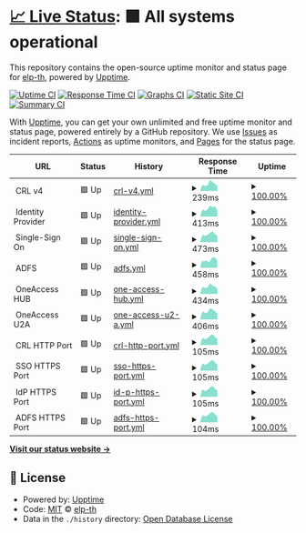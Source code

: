 # [📈 Live Status](https://elp-th.github.io/upptime): <!--live status--> **🟩 All systems operational**

This repository contains the open-source uptime monitor and status page for [elp-th](https://elp-th.github.io/upptime), powered by [Upptime](https://github.com/upptime/upptime).

[![Uptime CI](https://github.com/elp-th/upptime/workflows/Uptime%20CI/badge.svg)](https://github.com/elp-th/upptime/actions?query=workflow%3A%22Uptime+CI%22)
[![Response Time CI](https://github.com/elp-th/upptime/workflows/Response%20Time%20CI/badge.svg)](https://github.com/elp-th/upptime/actions?query=workflow%3A%22Response+Time+CI%22)
[![Graphs CI](https://github.com/elp-th/upptime/workflows/Graphs%20CI/badge.svg)](https://github.com/elp-th/upptime/actions?query=workflow%3A%22Graphs+CI%22)
[![Static Site CI](https://github.com/elp-th/upptime/workflows/Static%20Site%20CI/badge.svg)](https://github.com/elp-th/upptime/actions?query=workflow%3A%22Static+Site+CI%22)
[![Summary CI](https://github.com/elp-th/upptime/workflows/Summary%20CI/badge.svg)](https://github.com/elp-th/upptime/actions?query=workflow%3A%22Summary+CI%22)

With [Upptime](https://upptime.js.org), you can get your own unlimited and free uptime monitor and status page, powered entirely by a GitHub repository. We use [Issues](https://github.com/elp-th/upptime/issues) as incident reports, [Actions](https://github.com/elp-th/upptime/actions) as uptime monitors, and [Pages](https://elp-th.github.io/upptime) for the status page.

<!--start: status pages-->
<!-- This summary is generated by Upptime (https://github.com/upptime/upptime) -->
<!-- Do not edit this manually, your changes will be overwritten -->
<!-- prettier-ignore -->
| URL | Status | History | Response Time | Uptime |
| --- | ------ | ------- | ------------- | ------ |
| <img alt="" src="https://icons.duckduckgo.com/ip3/null.ico" height="13"> CRL v4 | 🟩 Up | [crl-v4.yml](https://github.com/elp-th/upptime/commits/HEAD/history/crl-v4.yml) | <details><summary><img alt="Response time graph" src="./graphs/crl-v4/response-time-week.png" height="20"> 239ms</summary><br><a href="https://elp-th.github.io/upptime/history/crl-v4"><img alt="Response time 283" src="https://img.shields.io/endpoint?url=https%3A%2F%2Fraw.githubusercontent.com%2Felp-th%2Fupptime%2FHEAD%2Fapi%2Fcrl-v4%2Fresponse-time.json"></a><br><a href="https://elp-th.github.io/upptime/history/crl-v4"><img alt="24-hour response time 186" src="https://img.shields.io/endpoint?url=https%3A%2F%2Fraw.githubusercontent.com%2Felp-th%2Fupptime%2FHEAD%2Fapi%2Fcrl-v4%2Fresponse-time-day.json"></a><br><a href="https://elp-th.github.io/upptime/history/crl-v4"><img alt="7-day response time 239" src="https://img.shields.io/endpoint?url=https%3A%2F%2Fraw.githubusercontent.com%2Felp-th%2Fupptime%2FHEAD%2Fapi%2Fcrl-v4%2Fresponse-time-week.json"></a><br><a href="https://elp-th.github.io/upptime/history/crl-v4"><img alt="30-day response time 234" src="https://img.shields.io/endpoint?url=https%3A%2F%2Fraw.githubusercontent.com%2Felp-th%2Fupptime%2FHEAD%2Fapi%2Fcrl-v4%2Fresponse-time-month.json"></a><br><a href="https://elp-th.github.io/upptime/history/crl-v4"><img alt="1-year response time 242" src="https://img.shields.io/endpoint?url=https%3A%2F%2Fraw.githubusercontent.com%2Felp-th%2Fupptime%2FHEAD%2Fapi%2Fcrl-v4%2Fresponse-time-year.json"></a></details> | <details><summary><a href="https://elp-th.github.io/upptime/history/crl-v4">100.00%</a></summary><a href="https://elp-th.github.io/upptime/history/crl-v4"><img alt="All-time uptime 99.99%" src="https://img.shields.io/endpoint?url=https%3A%2F%2Fraw.githubusercontent.com%2Felp-th%2Fupptime%2FHEAD%2Fapi%2Fcrl-v4%2Fuptime.json"></a><br><a href="https://elp-th.github.io/upptime/history/crl-v4"><img alt="24-hour uptime 100.00%" src="https://img.shields.io/endpoint?url=https%3A%2F%2Fraw.githubusercontent.com%2Felp-th%2Fupptime%2FHEAD%2Fapi%2Fcrl-v4%2Fuptime-day.json"></a><br><a href="https://elp-th.github.io/upptime/history/crl-v4"><img alt="7-day uptime 100.00%" src="https://img.shields.io/endpoint?url=https%3A%2F%2Fraw.githubusercontent.com%2Felp-th%2Fupptime%2FHEAD%2Fapi%2Fcrl-v4%2Fuptime-week.json"></a><br><a href="https://elp-th.github.io/upptime/history/crl-v4"><img alt="30-day uptime 99.88%" src="https://img.shields.io/endpoint?url=https%3A%2F%2Fraw.githubusercontent.com%2Felp-th%2Fupptime%2FHEAD%2Fapi%2Fcrl-v4%2Fuptime-month.json"></a><br><a href="https://elp-th.github.io/upptime/history/crl-v4"><img alt="1-year uptime 99.97%" src="https://img.shields.io/endpoint?url=https%3A%2F%2Fraw.githubusercontent.com%2Felp-th%2Fupptime%2FHEAD%2Fapi%2Fcrl-v4%2Fuptime-year.json"></a></details>
| <img alt="" src="https://icons.duckduckgo.com/ip3/null.ico" height="13"> Identity Provider | 🟩 Up | [identity-provider.yml](https://github.com/elp-th/upptime/commits/HEAD/history/identity-provider.yml) | <details><summary><img alt="Response time graph" src="./graphs/identity-provider/response-time-week.png" height="20"> 413ms</summary><br><a href="https://elp-th.github.io/upptime/history/identity-provider"><img alt="Response time 450" src="https://img.shields.io/endpoint?url=https%3A%2F%2Fraw.githubusercontent.com%2Felp-th%2Fupptime%2FHEAD%2Fapi%2Fidentity-provider%2Fresponse-time.json"></a><br><a href="https://elp-th.github.io/upptime/history/identity-provider"><img alt="24-hour response time 330" src="https://img.shields.io/endpoint?url=https%3A%2F%2Fraw.githubusercontent.com%2Felp-th%2Fupptime%2FHEAD%2Fapi%2Fidentity-provider%2Fresponse-time-day.json"></a><br><a href="https://elp-th.github.io/upptime/history/identity-provider"><img alt="7-day response time 413" src="https://img.shields.io/endpoint?url=https%3A%2F%2Fraw.githubusercontent.com%2Felp-th%2Fupptime%2FHEAD%2Fapi%2Fidentity-provider%2Fresponse-time-week.json"></a><br><a href="https://elp-th.github.io/upptime/history/identity-provider"><img alt="30-day response time 388" src="https://img.shields.io/endpoint?url=https%3A%2F%2Fraw.githubusercontent.com%2Felp-th%2Fupptime%2FHEAD%2Fapi%2Fidentity-provider%2Fresponse-time-month.json"></a><br><a href="https://elp-th.github.io/upptime/history/identity-provider"><img alt="1-year response time 404" src="https://img.shields.io/endpoint?url=https%3A%2F%2Fraw.githubusercontent.com%2Felp-th%2Fupptime%2FHEAD%2Fapi%2Fidentity-provider%2Fresponse-time-year.json"></a></details> | <details><summary><a href="https://elp-th.github.io/upptime/history/identity-provider">100.00%</a></summary><a href="https://elp-th.github.io/upptime/history/identity-provider"><img alt="All-time uptime 99.74%" src="https://img.shields.io/endpoint?url=https%3A%2F%2Fraw.githubusercontent.com%2Felp-th%2Fupptime%2FHEAD%2Fapi%2Fidentity-provider%2Fuptime.json"></a><br><a href="https://elp-th.github.io/upptime/history/identity-provider"><img alt="24-hour uptime 100.00%" src="https://img.shields.io/endpoint?url=https%3A%2F%2Fraw.githubusercontent.com%2Felp-th%2Fupptime%2FHEAD%2Fapi%2Fidentity-provider%2Fuptime-day.json"></a><br><a href="https://elp-th.github.io/upptime/history/identity-provider"><img alt="7-day uptime 100.00%" src="https://img.shields.io/endpoint?url=https%3A%2F%2Fraw.githubusercontent.com%2Felp-th%2Fupptime%2FHEAD%2Fapi%2Fidentity-provider%2Fuptime-week.json"></a><br><a href="https://elp-th.github.io/upptime/history/identity-provider"><img alt="30-day uptime 99.82%" src="https://img.shields.io/endpoint?url=https%3A%2F%2Fraw.githubusercontent.com%2Felp-th%2Fupptime%2FHEAD%2Fapi%2Fidentity-provider%2Fuptime-month.json"></a><br><a href="https://elp-th.github.io/upptime/history/identity-provider"><img alt="1-year uptime 99.96%" src="https://img.shields.io/endpoint?url=https%3A%2F%2Fraw.githubusercontent.com%2Felp-th%2Fupptime%2FHEAD%2Fapi%2Fidentity-provider%2Fuptime-year.json"></a></details>
| <img alt="" src="https://icons.duckduckgo.com/ip3/null.ico" height="13"> Single-Sign On | 🟩 Up | [single-sign-on.yml](https://github.com/elp-th/upptime/commits/HEAD/history/single-sign-on.yml) | <details><summary><img alt="Response time graph" src="./graphs/single-sign-on/response-time-week.png" height="20"> 473ms</summary><br><a href="https://elp-th.github.io/upptime/history/single-sign-on"><img alt="Response time 555" src="https://img.shields.io/endpoint?url=https%3A%2F%2Fraw.githubusercontent.com%2Felp-th%2Fupptime%2FHEAD%2Fapi%2Fsingle-sign-on%2Fresponse-time.json"></a><br><a href="https://elp-th.github.io/upptime/history/single-sign-on"><img alt="24-hour response time 390" src="https://img.shields.io/endpoint?url=https%3A%2F%2Fraw.githubusercontent.com%2Felp-th%2Fupptime%2FHEAD%2Fapi%2Fsingle-sign-on%2Fresponse-time-day.json"></a><br><a href="https://elp-th.github.io/upptime/history/single-sign-on"><img alt="7-day response time 473" src="https://img.shields.io/endpoint?url=https%3A%2F%2Fraw.githubusercontent.com%2Felp-th%2Fupptime%2FHEAD%2Fapi%2Fsingle-sign-on%2Fresponse-time-week.json"></a><br><a href="https://elp-th.github.io/upptime/history/single-sign-on"><img alt="30-day response time 474" src="https://img.shields.io/endpoint?url=https%3A%2F%2Fraw.githubusercontent.com%2Felp-th%2Fupptime%2FHEAD%2Fapi%2Fsingle-sign-on%2Fresponse-time-month.json"></a><br><a href="https://elp-th.github.io/upptime/history/single-sign-on"><img alt="1-year response time 535" src="https://img.shields.io/endpoint?url=https%3A%2F%2Fraw.githubusercontent.com%2Felp-th%2Fupptime%2FHEAD%2Fapi%2Fsingle-sign-on%2Fresponse-time-year.json"></a></details> | <details><summary><a href="https://elp-th.github.io/upptime/history/single-sign-on">100.00%</a></summary><a href="https://elp-th.github.io/upptime/history/single-sign-on"><img alt="All-time uptime 99.94%" src="https://img.shields.io/endpoint?url=https%3A%2F%2Fraw.githubusercontent.com%2Felp-th%2Fupptime%2FHEAD%2Fapi%2Fsingle-sign-on%2Fuptime.json"></a><br><a href="https://elp-th.github.io/upptime/history/single-sign-on"><img alt="24-hour uptime 100.00%" src="https://img.shields.io/endpoint?url=https%3A%2F%2Fraw.githubusercontent.com%2Felp-th%2Fupptime%2FHEAD%2Fapi%2Fsingle-sign-on%2Fuptime-day.json"></a><br><a href="https://elp-th.github.io/upptime/history/single-sign-on"><img alt="7-day uptime 100.00%" src="https://img.shields.io/endpoint?url=https%3A%2F%2Fraw.githubusercontent.com%2Felp-th%2Fupptime%2FHEAD%2Fapi%2Fsingle-sign-on%2Fuptime-week.json"></a><br><a href="https://elp-th.github.io/upptime/history/single-sign-on"><img alt="30-day uptime 99.88%" src="https://img.shields.io/endpoint?url=https%3A%2F%2Fraw.githubusercontent.com%2Felp-th%2Fupptime%2FHEAD%2Fapi%2Fsingle-sign-on%2Fuptime-month.json"></a><br><a href="https://elp-th.github.io/upptime/history/single-sign-on"><img alt="1-year uptime 99.95%" src="https://img.shields.io/endpoint?url=https%3A%2F%2Fraw.githubusercontent.com%2Felp-th%2Fupptime%2FHEAD%2Fapi%2Fsingle-sign-on%2Fuptime-year.json"></a></details>
| <img alt="" src="https://icons.duckduckgo.com/ip3/null.ico" height="13"> ADFS | 🟩 Up | [adfs.yml](https://github.com/elp-th/upptime/commits/HEAD/history/adfs.yml) | <details><summary><img alt="Response time graph" src="./graphs/adfs/response-time-week.png" height="20"> 458ms</summary><br><a href="https://elp-th.github.io/upptime/history/adfs"><img alt="Response time 496" src="https://img.shields.io/endpoint?url=https%3A%2F%2Fraw.githubusercontent.com%2Felp-th%2Fupptime%2FHEAD%2Fapi%2Fadfs%2Fresponse-time.json"></a><br><a href="https://elp-th.github.io/upptime/history/adfs"><img alt="24-hour response time 379" src="https://img.shields.io/endpoint?url=https%3A%2F%2Fraw.githubusercontent.com%2Felp-th%2Fupptime%2FHEAD%2Fapi%2Fadfs%2Fresponse-time-day.json"></a><br><a href="https://elp-th.github.io/upptime/history/adfs"><img alt="7-day response time 458" src="https://img.shields.io/endpoint?url=https%3A%2F%2Fraw.githubusercontent.com%2Felp-th%2Fupptime%2FHEAD%2Fapi%2Fadfs%2Fresponse-time-week.json"></a><br><a href="https://elp-th.github.io/upptime/history/adfs"><img alt="30-day response time 467" src="https://img.shields.io/endpoint?url=https%3A%2F%2Fraw.githubusercontent.com%2Felp-th%2Fupptime%2FHEAD%2Fapi%2Fadfs%2Fresponse-time-month.json"></a><br><a href="https://elp-th.github.io/upptime/history/adfs"><img alt="1-year response time 471" src="https://img.shields.io/endpoint?url=https%3A%2F%2Fraw.githubusercontent.com%2Felp-th%2Fupptime%2FHEAD%2Fapi%2Fadfs%2Fresponse-time-year.json"></a></details> | <details><summary><a href="https://elp-th.github.io/upptime/history/adfs">100.00%</a></summary><a href="https://elp-th.github.io/upptime/history/adfs"><img alt="All-time uptime 99.87%" src="https://img.shields.io/endpoint?url=https%3A%2F%2Fraw.githubusercontent.com%2Felp-th%2Fupptime%2FHEAD%2Fapi%2Fadfs%2Fuptime.json"></a><br><a href="https://elp-th.github.io/upptime/history/adfs"><img alt="24-hour uptime 100.00%" src="https://img.shields.io/endpoint?url=https%3A%2F%2Fraw.githubusercontent.com%2Felp-th%2Fupptime%2FHEAD%2Fapi%2Fadfs%2Fuptime-day.json"></a><br><a href="https://elp-th.github.io/upptime/history/adfs"><img alt="7-day uptime 100.00%" src="https://img.shields.io/endpoint?url=https%3A%2F%2Fraw.githubusercontent.com%2Felp-th%2Fupptime%2FHEAD%2Fapi%2Fadfs%2Fuptime-week.json"></a><br><a href="https://elp-th.github.io/upptime/history/adfs"><img alt="30-day uptime 99.89%" src="https://img.shields.io/endpoint?url=https%3A%2F%2Fraw.githubusercontent.com%2Felp-th%2Fupptime%2FHEAD%2Fapi%2Fadfs%2Fuptime-month.json"></a><br><a href="https://elp-th.github.io/upptime/history/adfs"><img alt="1-year uptime 99.75%" src="https://img.shields.io/endpoint?url=https%3A%2F%2Fraw.githubusercontent.com%2Felp-th%2Fupptime%2FHEAD%2Fapi%2Fadfs%2Fuptime-year.json"></a></details>
| <img alt="" src="https://icons.duckduckgo.com/ip3/null.ico" height="13"> OneAccess HUB | 🟩 Up | [one-access-hub.yml](https://github.com/elp-th/upptime/commits/HEAD/history/one-access-hub.yml) | <details><summary><img alt="Response time graph" src="./graphs/one-access-hub/response-time-week.png" height="20"> 434ms</summary><br><a href="https://elp-th.github.io/upptime/history/one-access-hub"><img alt="Response time 413" src="https://img.shields.io/endpoint?url=https%3A%2F%2Fraw.githubusercontent.com%2Felp-th%2Fupptime%2FHEAD%2Fapi%2Fone-access-hub%2Fresponse-time.json"></a><br><a href="https://elp-th.github.io/upptime/history/one-access-hub"><img alt="24-hour response time 392" src="https://img.shields.io/endpoint?url=https%3A%2F%2Fraw.githubusercontent.com%2Felp-th%2Fupptime%2FHEAD%2Fapi%2Fone-access-hub%2Fresponse-time-day.json"></a><br><a href="https://elp-th.github.io/upptime/history/one-access-hub"><img alt="7-day response time 434" src="https://img.shields.io/endpoint?url=https%3A%2F%2Fraw.githubusercontent.com%2Felp-th%2Fupptime%2FHEAD%2Fapi%2Fone-access-hub%2Fresponse-time-week.json"></a><br><a href="https://elp-th.github.io/upptime/history/one-access-hub"><img alt="30-day response time 406" src="https://img.shields.io/endpoint?url=https%3A%2F%2Fraw.githubusercontent.com%2Felp-th%2Fupptime%2FHEAD%2Fapi%2Fone-access-hub%2Fresponse-time-month.json"></a><br><a href="https://elp-th.github.io/upptime/history/one-access-hub"><img alt="1-year response time 413" src="https://img.shields.io/endpoint?url=https%3A%2F%2Fraw.githubusercontent.com%2Felp-th%2Fupptime%2FHEAD%2Fapi%2Fone-access-hub%2Fresponse-time-year.json"></a></details> | <details><summary><a href="https://elp-th.github.io/upptime/history/one-access-hub">100.00%</a></summary><a href="https://elp-th.github.io/upptime/history/one-access-hub"><img alt="All-time uptime 81.69%" src="https://img.shields.io/endpoint?url=https%3A%2F%2Fraw.githubusercontent.com%2Felp-th%2Fupptime%2FHEAD%2Fapi%2Fone-access-hub%2Fuptime.json"></a><br><a href="https://elp-th.github.io/upptime/history/one-access-hub"><img alt="24-hour uptime 100.00%" src="https://img.shields.io/endpoint?url=https%3A%2F%2Fraw.githubusercontent.com%2Felp-th%2Fupptime%2FHEAD%2Fapi%2Fone-access-hub%2Fuptime-day.json"></a><br><a href="https://elp-th.github.io/upptime/history/one-access-hub"><img alt="7-day uptime 100.00%" src="https://img.shields.io/endpoint?url=https%3A%2F%2Fraw.githubusercontent.com%2Felp-th%2Fupptime%2FHEAD%2Fapi%2Fone-access-hub%2Fuptime-week.json"></a><br><a href="https://elp-th.github.io/upptime/history/one-access-hub"><img alt="30-day uptime 99.89%" src="https://img.shields.io/endpoint?url=https%3A%2F%2Fraw.githubusercontent.com%2Felp-th%2Fupptime%2FHEAD%2Fapi%2Fone-access-hub%2Fuptime-month.json"></a><br><a href="https://elp-th.github.io/upptime/history/one-access-hub"><img alt="1-year uptime 81.69%" src="https://img.shields.io/endpoint?url=https%3A%2F%2Fraw.githubusercontent.com%2Felp-th%2Fupptime%2FHEAD%2Fapi%2Fone-access-hub%2Fuptime-year.json"></a></details>
| <img alt="" src="https://icons.duckduckgo.com/ip3/null.ico" height="13"> OneAccess U2A | 🟩 Up | [one-access-u2-a.yml](https://github.com/elp-th/upptime/commits/HEAD/history/one-access-u2-a.yml) | <details><summary><img alt="Response time graph" src="./graphs/one-access-u2-a/response-time-week.png" height="20"> 406ms</summary><br><a href="https://elp-th.github.io/upptime/history/one-access-u2-a"><img alt="Response time 404" src="https://img.shields.io/endpoint?url=https%3A%2F%2Fraw.githubusercontent.com%2Felp-th%2Fupptime%2FHEAD%2Fapi%2Fone-access-u2-a%2Fresponse-time.json"></a><br><a href="https://elp-th.github.io/upptime/history/one-access-u2-a"><img alt="24-hour response time 316" src="https://img.shields.io/endpoint?url=https%3A%2F%2Fraw.githubusercontent.com%2Felp-th%2Fupptime%2FHEAD%2Fapi%2Fone-access-u2-a%2Fresponse-time-day.json"></a><br><a href="https://elp-th.github.io/upptime/history/one-access-u2-a"><img alt="7-day response time 406" src="https://img.shields.io/endpoint?url=https%3A%2F%2Fraw.githubusercontent.com%2Felp-th%2Fupptime%2FHEAD%2Fapi%2Fone-access-u2-a%2Fresponse-time-week.json"></a><br><a href="https://elp-th.github.io/upptime/history/one-access-u2-a"><img alt="30-day response time 393" src="https://img.shields.io/endpoint?url=https%3A%2F%2Fraw.githubusercontent.com%2Felp-th%2Fupptime%2FHEAD%2Fapi%2Fone-access-u2-a%2Fresponse-time-month.json"></a><br><a href="https://elp-th.github.io/upptime/history/one-access-u2-a"><img alt="1-year response time 404" src="https://img.shields.io/endpoint?url=https%3A%2F%2Fraw.githubusercontent.com%2Felp-th%2Fupptime%2FHEAD%2Fapi%2Fone-access-u2-a%2Fresponse-time-year.json"></a></details> | <details><summary><a href="https://elp-th.github.io/upptime/history/one-access-u2-a">100.00%</a></summary><a href="https://elp-th.github.io/upptime/history/one-access-u2-a"><img alt="All-time uptime 81.73%" src="https://img.shields.io/endpoint?url=https%3A%2F%2Fraw.githubusercontent.com%2Felp-th%2Fupptime%2FHEAD%2Fapi%2Fone-access-u2-a%2Fuptime.json"></a><br><a href="https://elp-th.github.io/upptime/history/one-access-u2-a"><img alt="24-hour uptime 100.00%" src="https://img.shields.io/endpoint?url=https%3A%2F%2Fraw.githubusercontent.com%2Felp-th%2Fupptime%2FHEAD%2Fapi%2Fone-access-u2-a%2Fuptime-day.json"></a><br><a href="https://elp-th.github.io/upptime/history/one-access-u2-a"><img alt="7-day uptime 100.00%" src="https://img.shields.io/endpoint?url=https%3A%2F%2Fraw.githubusercontent.com%2Felp-th%2Fupptime%2FHEAD%2Fapi%2Fone-access-u2-a%2Fuptime-week.json"></a><br><a href="https://elp-th.github.io/upptime/history/one-access-u2-a"><img alt="30-day uptime 99.89%" src="https://img.shields.io/endpoint?url=https%3A%2F%2Fraw.githubusercontent.com%2Felp-th%2Fupptime%2FHEAD%2Fapi%2Fone-access-u2-a%2Fuptime-month.json"></a><br><a href="https://elp-th.github.io/upptime/history/one-access-u2-a"><img alt="1-year uptime 81.73%" src="https://img.shields.io/endpoint?url=https%3A%2F%2Fraw.githubusercontent.com%2Felp-th%2Fupptime%2FHEAD%2Fapi%2Fone-access-u2-a%2Fuptime-year.json"></a></details>
| <img alt="" src="https://icons.duckduckgo.com/ip3/null.ico" height="13"> CRL HTTP Port | 🟩 Up | [crl-http-port.yml](https://github.com/elp-th/upptime/commits/HEAD/history/crl-http-port.yml) | <details><summary><img alt="Response time graph" src="./graphs/crl-http-port/response-time-week.png" height="20"> 105ms</summary><br><a href="https://elp-th.github.io/upptime/history/crl-http-port"><img alt="Response time 104" src="https://img.shields.io/endpoint?url=https%3A%2F%2Fraw.githubusercontent.com%2Felp-th%2Fupptime%2FHEAD%2Fapi%2Fcrl-http-port%2Fresponse-time.json"></a><br><a href="https://elp-th.github.io/upptime/history/crl-http-port"><img alt="24-hour response time 84" src="https://img.shields.io/endpoint?url=https%3A%2F%2Fraw.githubusercontent.com%2Felp-th%2Fupptime%2FHEAD%2Fapi%2Fcrl-http-port%2Fresponse-time-day.json"></a><br><a href="https://elp-th.github.io/upptime/history/crl-http-port"><img alt="7-day response time 105" src="https://img.shields.io/endpoint?url=https%3A%2F%2Fraw.githubusercontent.com%2Felp-th%2Fupptime%2FHEAD%2Fapi%2Fcrl-http-port%2Fresponse-time-week.json"></a><br><a href="https://elp-th.github.io/upptime/history/crl-http-port"><img alt="30-day response time 104" src="https://img.shields.io/endpoint?url=https%3A%2F%2Fraw.githubusercontent.com%2Felp-th%2Fupptime%2FHEAD%2Fapi%2Fcrl-http-port%2Fresponse-time-month.json"></a><br><a href="https://elp-th.github.io/upptime/history/crl-http-port"><img alt="1-year response time 103" src="https://img.shields.io/endpoint?url=https%3A%2F%2Fraw.githubusercontent.com%2Felp-th%2Fupptime%2FHEAD%2Fapi%2Fcrl-http-port%2Fresponse-time-year.json"></a></details> | <details><summary><a href="https://elp-th.github.io/upptime/history/crl-http-port">100.00%</a></summary><a href="https://elp-th.github.io/upptime/history/crl-http-port"><img alt="All-time uptime 99.86%" src="https://img.shields.io/endpoint?url=https%3A%2F%2Fraw.githubusercontent.com%2Felp-th%2Fupptime%2FHEAD%2Fapi%2Fcrl-http-port%2Fuptime.json"></a><br><a href="https://elp-th.github.io/upptime/history/crl-http-port"><img alt="24-hour uptime 100.00%" src="https://img.shields.io/endpoint?url=https%3A%2F%2Fraw.githubusercontent.com%2Felp-th%2Fupptime%2FHEAD%2Fapi%2Fcrl-http-port%2Fuptime-day.json"></a><br><a href="https://elp-th.github.io/upptime/history/crl-http-port"><img alt="7-day uptime 100.00%" src="https://img.shields.io/endpoint?url=https%3A%2F%2Fraw.githubusercontent.com%2Felp-th%2Fupptime%2FHEAD%2Fapi%2Fcrl-http-port%2Fuptime-week.json"></a><br><a href="https://elp-th.github.io/upptime/history/crl-http-port"><img alt="30-day uptime 99.95%" src="https://img.shields.io/endpoint?url=https%3A%2F%2Fraw.githubusercontent.com%2Felp-th%2Fupptime%2FHEAD%2Fapi%2Fcrl-http-port%2Fuptime-month.json"></a><br><a href="https://elp-th.github.io/upptime/history/crl-http-port"><img alt="1-year uptime 99.99%" src="https://img.shields.io/endpoint?url=https%3A%2F%2Fraw.githubusercontent.com%2Felp-th%2Fupptime%2FHEAD%2Fapi%2Fcrl-http-port%2Fuptime-year.json"></a></details>
| <img alt="" src="https://icons.duckduckgo.com/ip3/null.ico" height="13"> SSO HTTPS Port | 🟩 Up | [sso-https-port.yml](https://github.com/elp-th/upptime/commits/HEAD/history/sso-https-port.yml) | <details><summary><img alt="Response time graph" src="./graphs/sso-https-port/response-time-week.png" height="20"> 105ms</summary><br><a href="https://elp-th.github.io/upptime/history/sso-https-port"><img alt="Response time 104" src="https://img.shields.io/endpoint?url=https%3A%2F%2Fraw.githubusercontent.com%2Felp-th%2Fupptime%2FHEAD%2Fapi%2Fsso-https-port%2Fresponse-time.json"></a><br><a href="https://elp-th.github.io/upptime/history/sso-https-port"><img alt="24-hour response time 89" src="https://img.shields.io/endpoint?url=https%3A%2F%2Fraw.githubusercontent.com%2Felp-th%2Fupptime%2FHEAD%2Fapi%2Fsso-https-port%2Fresponse-time-day.json"></a><br><a href="https://elp-th.github.io/upptime/history/sso-https-port"><img alt="7-day response time 105" src="https://img.shields.io/endpoint?url=https%3A%2F%2Fraw.githubusercontent.com%2Felp-th%2Fupptime%2FHEAD%2Fapi%2Fsso-https-port%2Fresponse-time-week.json"></a><br><a href="https://elp-th.github.io/upptime/history/sso-https-port"><img alt="30-day response time 104" src="https://img.shields.io/endpoint?url=https%3A%2F%2Fraw.githubusercontent.com%2Felp-th%2Fupptime%2FHEAD%2Fapi%2Fsso-https-port%2Fresponse-time-month.json"></a><br><a href="https://elp-th.github.io/upptime/history/sso-https-port"><img alt="1-year response time 104" src="https://img.shields.io/endpoint?url=https%3A%2F%2Fraw.githubusercontent.com%2Felp-th%2Fupptime%2FHEAD%2Fapi%2Fsso-https-port%2Fresponse-time-year.json"></a></details> | <details><summary><a href="https://elp-th.github.io/upptime/history/sso-https-port">100.00%</a></summary><a href="https://elp-th.github.io/upptime/history/sso-https-port"><img alt="All-time uptime 99.86%" src="https://img.shields.io/endpoint?url=https%3A%2F%2Fraw.githubusercontent.com%2Felp-th%2Fupptime%2FHEAD%2Fapi%2Fsso-https-port%2Fuptime.json"></a><br><a href="https://elp-th.github.io/upptime/history/sso-https-port"><img alt="24-hour uptime 100.00%" src="https://img.shields.io/endpoint?url=https%3A%2F%2Fraw.githubusercontent.com%2Felp-th%2Fupptime%2FHEAD%2Fapi%2Fsso-https-port%2Fuptime-day.json"></a><br><a href="https://elp-th.github.io/upptime/history/sso-https-port"><img alt="7-day uptime 100.00%" src="https://img.shields.io/endpoint?url=https%3A%2F%2Fraw.githubusercontent.com%2Felp-th%2Fupptime%2FHEAD%2Fapi%2Fsso-https-port%2Fuptime-week.json"></a><br><a href="https://elp-th.github.io/upptime/history/sso-https-port"><img alt="30-day uptime 99.95%" src="https://img.shields.io/endpoint?url=https%3A%2F%2Fraw.githubusercontent.com%2Felp-th%2Fupptime%2FHEAD%2Fapi%2Fsso-https-port%2Fuptime-month.json"></a><br><a href="https://elp-th.github.io/upptime/history/sso-https-port"><img alt="1-year uptime 99.99%" src="https://img.shields.io/endpoint?url=https%3A%2F%2Fraw.githubusercontent.com%2Felp-th%2Fupptime%2FHEAD%2Fapi%2Fsso-https-port%2Fuptime-year.json"></a></details>
| <img alt="" src="https://icons.duckduckgo.com/ip3/null.ico" height="13"> IdP HTTPS Port | 🟩 Up | [id-p-https-port.yml](https://github.com/elp-th/upptime/commits/HEAD/history/id-p-https-port.yml) | <details><summary><img alt="Response time graph" src="./graphs/id-p-https-port/response-time-week.png" height="20"> 105ms</summary><br><a href="https://elp-th.github.io/upptime/history/id-p-https-port"><img alt="Response time 104" src="https://img.shields.io/endpoint?url=https%3A%2F%2Fraw.githubusercontent.com%2Felp-th%2Fupptime%2FHEAD%2Fapi%2Fid-p-https-port%2Fresponse-time.json"></a><br><a href="https://elp-th.github.io/upptime/history/id-p-https-port"><img alt="24-hour response time 85" src="https://img.shields.io/endpoint?url=https%3A%2F%2Fraw.githubusercontent.com%2Felp-th%2Fupptime%2FHEAD%2Fapi%2Fid-p-https-port%2Fresponse-time-day.json"></a><br><a href="https://elp-th.github.io/upptime/history/id-p-https-port"><img alt="7-day response time 105" src="https://img.shields.io/endpoint?url=https%3A%2F%2Fraw.githubusercontent.com%2Felp-th%2Fupptime%2FHEAD%2Fapi%2Fid-p-https-port%2Fresponse-time-week.json"></a><br><a href="https://elp-th.github.io/upptime/history/id-p-https-port"><img alt="30-day response time 104" src="https://img.shields.io/endpoint?url=https%3A%2F%2Fraw.githubusercontent.com%2Felp-th%2Fupptime%2FHEAD%2Fapi%2Fid-p-https-port%2Fresponse-time-month.json"></a><br><a href="https://elp-th.github.io/upptime/history/id-p-https-port"><img alt="1-year response time 103" src="https://img.shields.io/endpoint?url=https%3A%2F%2Fraw.githubusercontent.com%2Felp-th%2Fupptime%2FHEAD%2Fapi%2Fid-p-https-port%2Fresponse-time-year.json"></a></details> | <details><summary><a href="https://elp-th.github.io/upptime/history/id-p-https-port">100.00%</a></summary><a href="https://elp-th.github.io/upptime/history/id-p-https-port"><img alt="All-time uptime 99.86%" src="https://img.shields.io/endpoint?url=https%3A%2F%2Fraw.githubusercontent.com%2Felp-th%2Fupptime%2FHEAD%2Fapi%2Fid-p-https-port%2Fuptime.json"></a><br><a href="https://elp-th.github.io/upptime/history/id-p-https-port"><img alt="24-hour uptime 100.00%" src="https://img.shields.io/endpoint?url=https%3A%2F%2Fraw.githubusercontent.com%2Felp-th%2Fupptime%2FHEAD%2Fapi%2Fid-p-https-port%2Fuptime-day.json"></a><br><a href="https://elp-th.github.io/upptime/history/id-p-https-port"><img alt="7-day uptime 100.00%" src="https://img.shields.io/endpoint?url=https%3A%2F%2Fraw.githubusercontent.com%2Felp-th%2Fupptime%2FHEAD%2Fapi%2Fid-p-https-port%2Fuptime-week.json"></a><br><a href="https://elp-th.github.io/upptime/history/id-p-https-port"><img alt="30-day uptime 99.95%" src="https://img.shields.io/endpoint?url=https%3A%2F%2Fraw.githubusercontent.com%2Felp-th%2Fupptime%2FHEAD%2Fapi%2Fid-p-https-port%2Fuptime-month.json"></a><br><a href="https://elp-th.github.io/upptime/history/id-p-https-port"><img alt="1-year uptime 99.99%" src="https://img.shields.io/endpoint?url=https%3A%2F%2Fraw.githubusercontent.com%2Felp-th%2Fupptime%2FHEAD%2Fapi%2Fid-p-https-port%2Fuptime-year.json"></a></details>
| <img alt="" src="https://icons.duckduckgo.com/ip3/null.ico" height="13"> ADFS HTTPS Port | 🟩 Up | [adfs-https-port.yml](https://github.com/elp-th/upptime/commits/HEAD/history/adfs-https-port.yml) | <details><summary><img alt="Response time graph" src="./graphs/adfs-https-port/response-time-week.png" height="20"> 104ms</summary><br><a href="https://elp-th.github.io/upptime/history/adfs-https-port"><img alt="Response time 104" src="https://img.shields.io/endpoint?url=https%3A%2F%2Fraw.githubusercontent.com%2Felp-th%2Fupptime%2FHEAD%2Fapi%2Fadfs-https-port%2Fresponse-time.json"></a><br><a href="https://elp-th.github.io/upptime/history/adfs-https-port"><img alt="24-hour response time 84" src="https://img.shields.io/endpoint?url=https%3A%2F%2Fraw.githubusercontent.com%2Felp-th%2Fupptime%2FHEAD%2Fapi%2Fadfs-https-port%2Fresponse-time-day.json"></a><br><a href="https://elp-th.github.io/upptime/history/adfs-https-port"><img alt="7-day response time 104" src="https://img.shields.io/endpoint?url=https%3A%2F%2Fraw.githubusercontent.com%2Felp-th%2Fupptime%2FHEAD%2Fapi%2Fadfs-https-port%2Fresponse-time-week.json"></a><br><a href="https://elp-th.github.io/upptime/history/adfs-https-port"><img alt="30-day response time 104" src="https://img.shields.io/endpoint?url=https%3A%2F%2Fraw.githubusercontent.com%2Felp-th%2Fupptime%2FHEAD%2Fapi%2Fadfs-https-port%2Fresponse-time-month.json"></a><br><a href="https://elp-th.github.io/upptime/history/adfs-https-port"><img alt="1-year response time 104" src="https://img.shields.io/endpoint?url=https%3A%2F%2Fraw.githubusercontent.com%2Felp-th%2Fupptime%2FHEAD%2Fapi%2Fadfs-https-port%2Fresponse-time-year.json"></a></details> | <details><summary><a href="https://elp-th.github.io/upptime/history/adfs-https-port">100.00%</a></summary><a href="https://elp-th.github.io/upptime/history/adfs-https-port"><img alt="All-time uptime 99.70%" src="https://img.shields.io/endpoint?url=https%3A%2F%2Fraw.githubusercontent.com%2Felp-th%2Fupptime%2FHEAD%2Fapi%2Fadfs-https-port%2Fuptime.json"></a><br><a href="https://elp-th.github.io/upptime/history/adfs-https-port"><img alt="24-hour uptime 100.00%" src="https://img.shields.io/endpoint?url=https%3A%2F%2Fraw.githubusercontent.com%2Felp-th%2Fupptime%2FHEAD%2Fapi%2Fadfs-https-port%2Fuptime-day.json"></a><br><a href="https://elp-th.github.io/upptime/history/adfs-https-port"><img alt="7-day uptime 100.00%" src="https://img.shields.io/endpoint?url=https%3A%2F%2Fraw.githubusercontent.com%2Felp-th%2Fupptime%2FHEAD%2Fapi%2Fadfs-https-port%2Fuptime-week.json"></a><br><a href="https://elp-th.github.io/upptime/history/adfs-https-port"><img alt="30-day uptime 99.95%" src="https://img.shields.io/endpoint?url=https%3A%2F%2Fraw.githubusercontent.com%2Felp-th%2Fupptime%2FHEAD%2Fapi%2Fadfs-https-port%2Fuptime-month.json"></a><br><a href="https://elp-th.github.io/upptime/history/adfs-https-port"><img alt="1-year uptime 99.97%" src="https://img.shields.io/endpoint?url=https%3A%2F%2Fraw.githubusercontent.com%2Felp-th%2Fupptime%2FHEAD%2Fapi%2Fadfs-https-port%2Fuptime-year.json"></a></details>

<!--end: status pages-->

[**Visit our status website →**](https://elp-th.github.io/upptime)

## 📄 License

- Powered by: [Upptime](https://github.com/upptime/upptime)
- Code: [MIT](./LICENSE) © [elp-th](https://elp-th.github.io/upptime)
- Data in the `./history` directory: [Open Database License](https://opendatacommons.org/licenses/odbl/1-0/)

